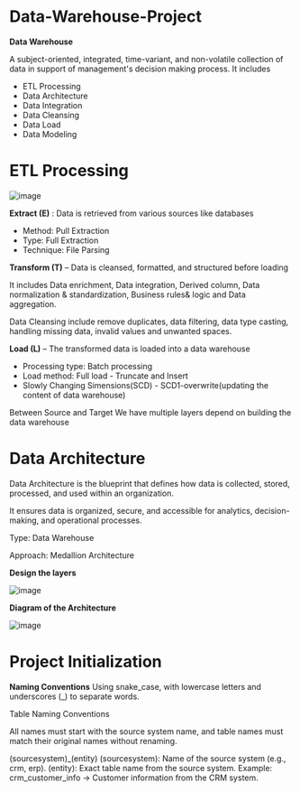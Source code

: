 # Data-Warehouse-Project
**Data Warehouse**

A subject-oriented, integrated, time-variant, and non-volatile collection of data in support of management's decision making process.
It includes
- ETL Processing
- Data Architecture
- Data Integration
- Data Cleansing
- Data Load
- Data Modeling

# ETL Processing
![image](https://github.com/user-attachments/assets/d5ed9044-4efa-471f-a73f-c02bc133ef2b)

**Extract (E)** : Data is retrieved from various sources like databases
- Method: Pull Extraction
- Type: Full Extraction 
- Technique: File Parsing

**Transform (T)** – Data is cleansed, formatted, and structured before loading

It includes Data enrichment, Data integration, Derived column, Data normalization & standardization, Business rules& logic and Data aggregation.

Data Cleansing include remove duplicates, data filtering, data type casting, handling missing data, invalid values and unwanted spaces.

**Load (L)** – The transformed data is loaded into a data warehouse
- Processing type: Batch processing
- Load method: Full load - Truncate and Insert
- Slowly Changing Simensions(SCD) - SCD1-overwrite(updating the content of data warehouse)

Between Source and Target We have multiple layers depend on building the data warehouse

# Data Architecture

Data Architecture is the blueprint that defines how data is collected, stored, processed, and used within an organization.

It ensures data is organized, secure, and accessible for analytics, decision-making, and operational processes.

Type: Data Warehouse

Approach: Medallion Architecture

**Design the layers**

![image](https://github.com/user-attachments/assets/9f1c6eca-3685-4853-92e6-8b27d01d01c8) 

**Diagram of the Architecture**

![image](https://github.com/user-attachments/assets/0bbc85bd-7b5a-4f1e-8cdc-e89d82f29073)


# Project Initialization

**Naming Conventions**
 Using snake_case, with lowercase letters and underscores (_) to separate words.

 Table Naming Conventions
 
All names must start with the source system name, and table names must match their original names without renaming.

(sourcesystem)_(entity)
(sourcesystem): Name of the source system (e.g., crm, erp).
(entity): Exact table name from the source system.
Example: crm_customer_info → Customer information from the CRM system.




